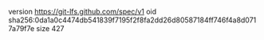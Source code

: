 version https://git-lfs.github.com/spec/v1
oid sha256:0da1a0c4474db541839f7195f2f8fa2dd26d80587184ff746f4a8d0717a79f7e
size 427
